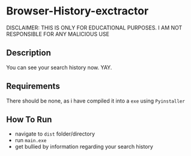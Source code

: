 # Browser-History-exctractor
DISCLAIMER: THIS IS ONLY FOR EDUCATIONAL PURPOSES. I AM NOT RESPONSIBLE FOR ANY MALICIOUS USE


## Description

 You can see your search history now. YAY. 



## Requirements
There should be none, as i have compiled it into a `exe` using `Pyinstaller`

## How To Run
- navigate to `dist` folder/directory
- run `main.exe`
- get bullied by information regarding your search history
